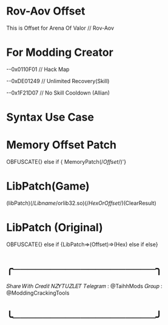 # Rov-Aov Offset
This is Offset for Arena Of Valor // Rov-Aov
# For Modding Creator
--0x0110F01 // Hack Map

--0xDE01249 // Unlimited Recovery(Skill)

--0x1F21D07 // No Skill Cooldown (Allian)

# Syntax Use Case

# Memory Offset Patch

OBFUSCATE{} else if {
MemoryPatch(/*Offset*/)'}

# LibPatch(Game)

(libPatch)(/*Libname*/orlib32.so)(/*HexOrOffset*/)(ClearResult)

# LibPatch (Original)

OBFUSCATE{} else if {LibPatch=>(Offset)=>(Hex) else if else}

# ╭───────────────────╮
  𝑆ℎ𝑎𝑟𝑒 𝑊𝑖𝑡ℎ 𝐶𝑟𝑒𝑑𝑖𝑡 𝑁𝑍𝑌𝑇𝑈𝑍𝐿𝐸𝑇
  𝑇𝑒𝑙𝑒𝑔𝑟𝑎𝑚 : @TaihhMods
  𝐺𝑟𝑜𝑢𝑝 : @ModdingCrackingTools
# ╰───────────────────╯
